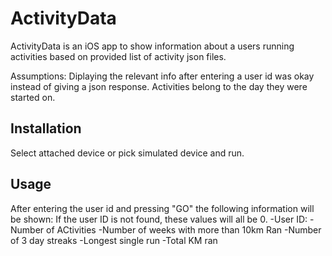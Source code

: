 #  ActivityData

ActivityData is an iOS app to show information about a users running activities based on provided list of activity json files.

Assumptions:
Diplaying the relevant info after entering a user id was okay instead of giving a json response.
Activities belong to the day they were started on.

## Installation

Select attached device or pick simulated device and run. 

## Usage

After entering the user id and pressing "GO" the following information will be shown: If the user ID is not found, these values will all be 0.
-User ID:
-Number of ACtivities
-Number of weeks with more than 10km Ran
-Number of 3 day streaks
-Longest single run
-Total KM ran


